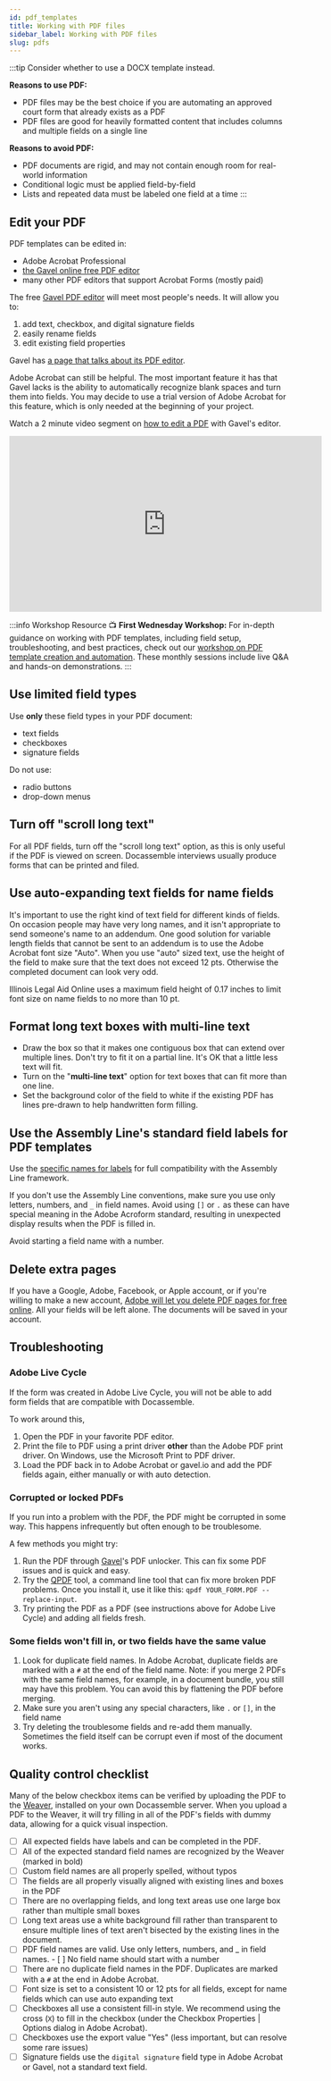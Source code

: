 ```yaml
---
id: pdf_templates
title: Working with PDF files
sidebar_label: Working with PDF files
slug: pdfs
---
```


:::tip
Consider whether to use a DOCX template instead.

**Reasons to use PDF:**

* PDF files may be the best choice if you are automating an approved court form that already exists as a PDF
* PDF files are good for heavily formatted content that includes columns and multiple fields on a single line

**Reasons to avoid PDF:**

* PDF documents are rigid, and may not contain enough room for real-world information
* Conditional logic must be applied field-by-field
* Lists and repeated data must be labeled one field at a time
:::

## Edit your PDF

PDF templates can be edited in:

* Adobe Acrobat Professional
* [the Gavel online free PDF editor](https://start.gavel.io/pdf)
* many other PDF editors that support Acrobat Forms (mostly paid)

The free [Gavel PDF editor](https://start.gavel.io/pdf) will meet most people's needs. It will allow you to:

1. add text, checkbox, and digital signature fields
1. easily rename fields
1. edit existing field properties

Gavel has [a page that talks about its PDF
editor](https://help.gavel.io/articles/automating-pdf-documents?query=pdf).

Adobe Acrobat can still be helpful. The most important feature it has that
Gavel lacks is the ability to automatically recognize blank spaces and turn them into fields. You may decide to use a trial version of Adobe Acrobat for this feature, which is only needed at the beginning of your project.

Watch a 2 minute video segment on [how to edit a
PDF](https://help.gavel.io/articles/automating-pdf-documents?query=pdf) with Gavel's editor.
<iframe width="560" height="315" src="https://youtube.com/embed/HHGTWJ4r2hk?start=83" frameborder="0" allow="accelerometer; autoplay; encrypted-media; gyroscope; picture-in-picture" allowfullscreen alt="How to edit a PDF with Gavel's editor">
</iframe>

:::info Workshop Resource
📺 **First Wednesday Workshop:** For in-depth guidance on working with PDF templates, including field setup, troubleshooting, and best practices, check out our [workshop on PDF template creation and automation](https://suffolklitlab.org/tag/first-wednesday-workshops/). These monthly sessions include live Q&A and hands-on demonstrations.
:::

## Use limited field types

Use **only** these field types in your PDF document:

* text fields
* checkboxes
* signature fields

Do not use:

* radio buttons
* drop-down menus

## Turn off "scroll long text"

For all PDF fields, turn off the "scroll long text" option, as this is only
useful if the PDF is viewed on screen. Docassemble interviews usually produce
forms that can be printed and filed.

## Use auto-expanding text fields for name fields

It's important to use the right kind of text field for different kinds of
fields. On occasion people may have very long names, and it isn't appropriate to
send someone's name to an addendum. One good solution for variable length fields
that cannot be sent to an addendum is to use the Adobe Acrobat font size "Auto".
When you use "auto" sized text, use the height of the field to make sure that
the text does not exceed 12 pts. Otherwise the completed document can look very
odd.

Illinois Legal Aid Online uses a maximum field height of 0.17 inches to limit font
size on name fields to no more than 10 pt.

## Format long text boxes with multi-line text

* Draw the box so that it makes one contiguous box that can extend over multiple lines. 
  Don't try to fit it on a partial line. It's OK that a little less text will fit.
* Turn on the "**multi-line text**" option for text boxes that can fit more than one line.
* Set the background color of the field to white if the existing PDF has lines pre-drawn to help
  handwritten form filling.

## Use the Assembly Line's standard field labels for PDF templates

Use the [specific names for labels](doc_vars_reference.md) for full
compatibility with the Assembly Line framework.

If you don't use the Assembly Line conventions, make sure you use only letters, numbers, and `_` in
field names. Avoid using `[]` or `.` as these can have special meaning in the Adobe Acroform
standard, resulting in unexpected display results when the PDF is filled in.

Avoid starting a field name with a number.

## Delete extra pages
If you have a Google, Adobe, Facebook, or Apple account, or if you're willing to make a new account, [Adobe will let you delete PDF pages for free online](https://www.adobe.com/acrobat/online/delete-pdf-pages.html). All your fields will be left alone. The documents will be saved in your account.

## Troubleshooting

### Adobe Live Cycle
If the form was created in Adobe Live Cycle, you will not be able to add form
fields that are compatible with Docassemble.

To work around this,

1. Open the PDF in your favorite PDF editor.
2. Print the file to PDF using a print driver **other** than the Adobe PDF print driver. On Windows, use the Microsoft Print to PDF driver.
3. Load the PDF back in to Adobe Acrobat or gavel.io and add the PDF fields again, either manually or with auto detection.

### Corrupted or locked PDFs

If you run into a problem with the PDF, the PDF might be corrupted in some way.
This happens infrequently but often enough to be troublesome.

A few methods you might try:

1. Run the PDF through [Gavel](https://www.gavel.io/pdf)'s PDF unlocker. This can fix some PDF issues and is quick and easy.
2. Try the [QPDF](http://qpdf.sourceforge.net/) tool, a command line tool that can fix more broken PDF problems. Once you install it, use
   it like this: `qpdf YOUR_FORM.PDF --replace-input`.
4. Try printing the PDF as a PDF (see instructions above for Adobe Live Cycle) and adding all fields fresh.

### Some fields won't fill in, or two fields have the same value

1. Look for duplicate field names. In Adobe Acrobat, duplicate fields are marked with a `#` at the end of the field name. Note: if you merge 2 PDFs 
with the same field names, for example, in a document bundle, you still may have this problem. You can avoid this by flattening the PDF before merging.
1. Make sure you aren't using any special characters, like `.` or `[]`, in the field name
3. Try deleting the troublesome fields and re-add them manually. Sometimes the field itself can be corrupt even if most of the document works.

## Quality control checklist

Many of the below checkbox items can be verified by uploading the PDF to the [Weaver](https://github.com/SuffolkLITLab/docassemble-ALWeaver), 
installed on your own Docassemble server. When you upload a PDF to the Weaver, it will try filling in all of the PDF's fields with dummy data,
allowing for a quick visual inspection.

- [ ] All expected fields have labels and can be completed in the PDF. 
- [ ] All of the expected standard field names are recognized by the Weaver (marked in bold)
- [ ] Custom field names are all properly spelled, without typos
- [ ] The fields are all properly visually aligned with existing lines and boxes in the PDF
- [ ] There are no overlapping fields, and long text areas use one large box rather than multiple small boxes
- [ ] Long text areas use a white background fill rather than transparent to ensure multiple lines of text aren't bisected by the existing lines 
    in the document.
- [ ] PDF field names are valid. Use only letters, numbers, and _ in field names.
        - [ ] No field name should start with a number
- [ ] There are no duplicate field names in the PDF. Duplicates are marked with a `#` at the end in Adobe Acrobat.
- [ ] Font size is set to a consistent 10 or 12 pts for all fields, except for name fields which can use auto expanding text
- [ ] Checkboxes all use a consistent fill-in style. We recommend using the cross (`X`) to fill in the checkbox (under the Checkbox Properties | Options dialog in Adobe Acrobat).
- [ ] Checkboxes use the export value "Yes" (less important, but can resolve some rare issues)
- [ ] Signature fields use the `digital signature` field type in Adobe Acrobat or Gavel, not a standard text field.
